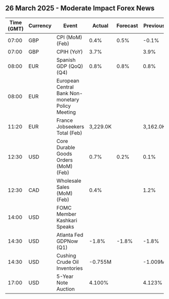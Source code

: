 ## 26 March 2025 - Moderate Impact Forex News

| Time (GMT) | Currency | Event | Actual | Forecast | Previous |
|------|----------|-------|--------|----------|----------|
| 07:00 | GBP | CPI (MoM) (Feb) | 0.4% | 0.5% | -0.1% |
| 07:00 | GBP | CPIH (YoY) | 3.7% |  | 3.9% |
| 08:00 | EUR | Spanish GDP (QoQ) (Q4) | 0.8% | 0.8% | 0.8% |
| 08:00 | EUR | European Central Bank Non-monetary Policy Meeting |  |  |  |
| 11:20 | EUR | France Jobseekers Total (Feb) | 3,229.0K |  | 3,162.0K |
| 12:30 | USD | Core Durable Goods Orders (MoM) (Feb) | 0.7% | 0.2% | 0.1% |
| 12:30 | CAD | Wholesale Sales (MoM) (Feb) | 0.4% |  | 1.2% |
| 14:00 | USD | FOMC Member Kashkari Speaks |  |  |  |
| 14:30 | USD | Atlanta Fed GDPNow (Q1) | -1.8% | -1.8% | -1.8% |
| 14:30 | USD | Cushing Crude Oil Inventories | -0.755M |  | -1.009M |
| 17:00 | USD | 5-Year Note Auction | 4.100% |  | 4.123% |
